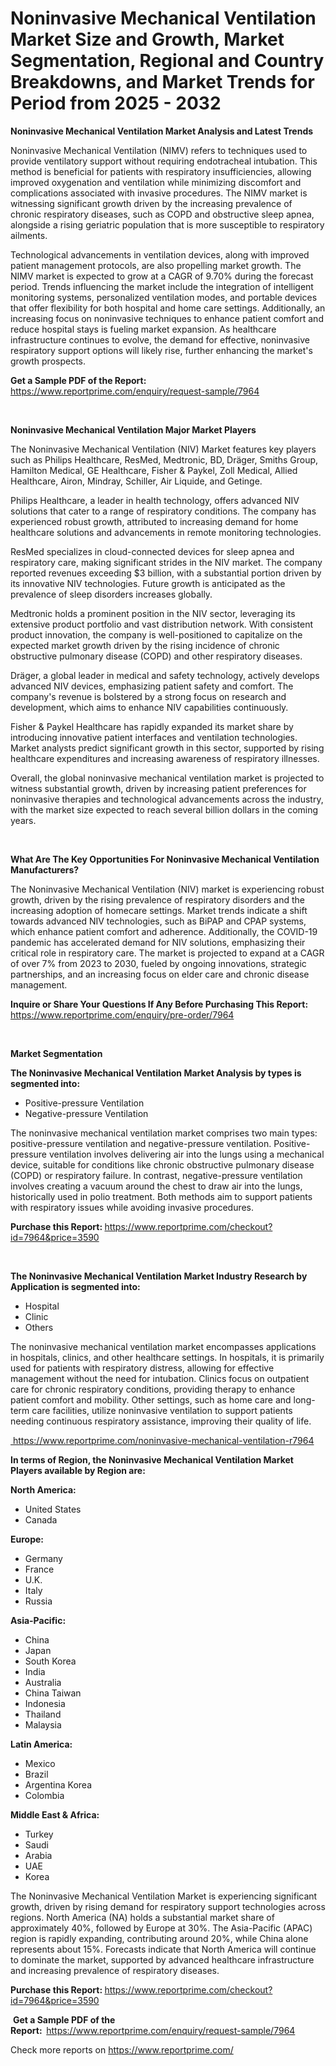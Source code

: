 <p><h1>Noninvasive Mechanical Ventilation Market Size and Growth, Market Segmentation, Regional and Country Breakdowns, and Market Trends for Period from 2025 -  2032</h1></p><p><strong>Noninvasive Mechanical Ventilation Market Analysis and Latest Trends</strong></p>
<p><p>Noninvasive Mechanical Ventilation (NIMV) refers to techniques used to provide ventilatory support without requiring endotracheal intubation. This method is beneficial for patients with respiratory insufficiencies, allowing improved oxygenation and ventilation while minimizing discomfort and complications associated with invasive procedures. The NIMV market is witnessing significant growth driven by the increasing prevalence of chronic respiratory diseases, such as COPD and obstructive sleep apnea, alongside a rising geriatric population that is more susceptible to respiratory ailments.</p><p>Technological advancements in ventilation devices, along with improved patient management protocols, are also propelling market growth. The NIMV market is expected to grow at a CAGR of 9.70% during the forecast period. Trends influencing the market include the integration of intelligent monitoring systems, personalized ventilation modes, and portable devices that offer flexibility for both hospital and home care settings. Additionally, an increasing focus on noninvasive techniques to enhance patient comfort and reduce hospital stays is fueling market expansion. As healthcare infrastructure continues to evolve, the demand for effective, noninvasive respiratory support options will likely rise, further enhancing the market's growth prospects.</p></p>
<p><strong>Get a Sample PDF of the Report:&nbsp;</strong> <a href="https://www.reportprime.com/enquiry/request-sample/7964?utm_campaign=2456&utm_medium=2&utm_source=Github&utm_content=ia&utm_term=19032025&utm_id=noninvasive-mechanical-ventilation">https://www.reportprime.com/enquiry/request-sample/7964</a></p>
<p>&nbsp;</p>
<p><strong>Noninvasive Mechanical Ventilation Major Market Players</strong></p>
<p><p>The Noninvasive Mechanical Ventilation (NIV) Market features key players such as Philips Healthcare, ResMed, Medtronic, BD, Dräger, Smiths Group, Hamilton Medical, GE Healthcare, Fisher & Paykel, Zoll Medical, Allied Healthcare, Airon, Mindray, Schiller, Air Liquide, and Getinge. </p><p>Philips Healthcare, a leader in health technology, offers advanced NIV solutions that cater to a range of respiratory conditions. The company has experienced robust growth, attributed to increasing demand for home healthcare solutions and advancements in remote monitoring technologies. </p><p>ResMed specializes in cloud-connected devices for sleep apnea and respiratory care, making significant strides in the NIV market. The company reported revenues exceeding $3 billion, with a substantial portion driven by its innovative NIV technologies. Future growth is anticipated as the prevalence of sleep disorders increases globally.</p><p>Medtronic holds a prominent position in the NIV sector, leveraging its extensive product portfolio and vast distribution network. With consistent product innovation, the company is well-positioned to capitalize on the expected market growth driven by the rising incidence of chronic obstructive pulmonary disease (COPD) and other respiratory diseases.</p><p>Dräger, a global leader in medical and safety technology, actively develops advanced NIV devices, emphasizing patient safety and comfort. The company's revenue is bolstered by a strong focus on research and development, which aims to enhance NIV capabilities continuously.</p><p>Fisher & Paykel Healthcare has rapidly expanded its market share by introducing innovative patient interfaces and ventilation technologies. Market analysts predict significant growth in this sector, supported by rising healthcare expenditures and increasing awareness of respiratory illnesses.</p><p>Overall, the global noninvasive mechanical ventilation market is projected to witness substantial growth, driven by increasing patient preferences for noninvasive therapies and technological advancements across the industry, with the market size expected to reach several billion dollars in the coming years.</p></p>
<p>&nbsp;</p>
<p><strong>What Are The Key Opportunities For Noninvasive Mechanical Ventilation Manufacturers?</strong></p>
<p><p>The Noninvasive Mechanical Ventilation (NIV) market is experiencing robust growth, driven by the rising prevalence of respiratory disorders and the increasing adoption of homecare settings. Market trends indicate a shift towards advanced NIV technologies, such as BiPAP and CPAP systems, which enhance patient comfort and adherence. Additionally, the COVID-19 pandemic has accelerated demand for NIV solutions, emphasizing their critical role in respiratory care. The market is projected to expand at a CAGR of over 7% from 2023 to 2030, fueled by ongoing innovations, strategic partnerships, and an increasing focus on elder care and chronic disease management.</p></p>
<p><strong>Inquire or Share Your Questions If Any Before Purchasing This Report:</strong> <a href="https://www.reportprime.com/enquiry/pre-order/7964?utm_campaign=2456&utm_medium=2&utm_source=Github&utm_content=ia&utm_term=19032025&utm_id=noninvasive-mechanical-ventilation">https://www.reportprime.com/enquiry/pre-order/7964</a></p>
<p>&nbsp;</p>
<p><strong>Market Segmentation</strong></p>
<p><strong>The Noninvasive Mechanical Ventilation Market Analysis by types is segmented into:</strong></p>
<p><ul><li>Positive-pressure Ventilation</li><li>Negative-pressure Ventilation</li></ul></p>
<p><p>The noninvasive mechanical ventilation market comprises two main types: positive-pressure ventilation and negative-pressure ventilation. Positive-pressure ventilation involves delivering air into the lungs using a mechanical device, suitable for conditions like chronic obstructive pulmonary disease (COPD) or respiratory failure. In contrast, negative-pressure ventilation involves creating a vacuum around the chest to draw air into the lungs, historically used in polio treatment. Both methods aim to support patients with respiratory issues while avoiding invasive procedures.</p></p>
<p><strong>Purchase this Report:&nbsp;</strong><a href="https://www.reportprime.com/checkout?id=7964&price=3590&utm_campaign=2456&utm_medium=2&utm_source=Github&utm_content=ia&utm_term=19032025&utm_id=noninvasive-mechanical-ventilation">https://www.reportprime.com/checkout?id=7964&price=3590</a></p>
<p>&nbsp;</p>
<p><strong>The Noninvasive Mechanical Ventilation Market Industry Research by Application is segmented into:</strong></p>
<p><ul><li>Hospital</li><li>Clinic</li><li>Others</li></ul></p>
<p><p>The noninvasive mechanical ventilation market encompasses applications in hospitals, clinics, and other healthcare settings. In hospitals, it is primarily used for patients with respiratory distress, allowing for effective management without the need for intubation. Clinics focus on outpatient care for chronic respiratory conditions, providing therapy to enhance patient comfort and mobility. Other settings, such as home care and long-term care facilities, utilize noninvasive ventilation to support patients needing continuous respiratory assistance, improving their quality of life.</p></p>
<p><a href="https://www.reportprime.com/noninvasive-mechanical-ventilation-r7964?utm_campaign=2456&utm_medium=2&utm_source=Github&utm_content=ia&utm_term=19032025&utm_id=noninvasive-mechanical-ventilation">&nbsp;https://www.reportprime.com/noninvasive-mechanical-ventilation-r7964</a></p>
<p><strong>In terms of Region, the Noninvasive Mechanical Ventilation Market Players available by Region are:</strong></p>
<p>
    <p> <strong> North America: </strong>
        <ul>
            <li>United States</li>
            <li>Canada</li>
        </ul>
        </p> 
    <p> <strong> Europe: </strong>
        <ul>
            <li>Germany</li>
            <li>France</li>
            <li>U.K.</li>
            <li>Italy</li>
            <li>Russia</li>
        </ul>
        </p> 
    <p> <strong> Asia-Pacific: </strong>
        <ul>
            <li>China</li>
            <li>Japan</li>
            <li>South Korea</li>
            <li>India</li>
            <li>Australia</li>
            <li>China Taiwan</li>
            <li>Indonesia</li>
            <li>Thailand</li>
            <li>Malaysia</li>
        </ul>
        </p> 
    <p> <strong> Latin America: </strong>
        <ul>
            <li>Mexico</li>
            <li>Brazil</li>
            <li>Argentina Korea</li>
            <li>Colombia</li>
        </ul>
        </p> 
    <p> <strong> Middle East & Africa: </strong>
        <ul>
            <li>Turkey</li>
            <li>Saudi</li>
            <li>Arabia</li>
            <li>UAE</li>
            <li>Korea</li>
        </ul>
    </p>
    </p>
<p><p>The Noninvasive Mechanical Ventilation Market is experiencing significant growth, driven by rising demand for respiratory support technologies across regions. North America (NA) holds a substantial market share of approximately 40%, followed by Europe at 30%. The Asia-Pacific (APAC) region is rapidly expanding, contributing around 20%, while China alone represents about 15%. Forecasts indicate that North America will continue to dominate the market, supported by advanced healthcare infrastructure and increasing prevalence of respiratory diseases.</p></p>
<p><strong>Purchase this Report: </strong><a href="https://www.reportprime.com/checkout?id=7964&price=3590&utm_campaign=2456&utm_medium=2&utm_source=Github&utm_content=ia&utm_term=19032025&utm_id=noninvasive-mechanical-ventilation">https://www.reportprime.com/checkout?id=7964&price=3590</a></p>
<p>&nbsp;<strong>Get a Sample PDF of the Report:&nbsp;&nbsp;</strong><a href="https://www.reportprime.com/enquiry/request-sample/7964?utm_campaign=2456&utm_medium=2&utm_source=Github&utm_content=ia&utm_term=19032025&utm_id=noninvasive-mechanical-ventilation">https://www.reportprime.com/enquiry/request-sample/7964</a></p>
<p><strong></strong></p>
<p>Check more reports on <a href="https://www.reportprime.com/?utm_campaign=2456&utm_medium=2&utm_source=Github&utm_content=ia&utm_term=19032025&utm_id=noninvasive-mechanical-ventilation">https://www.reportprime.com/</a></p>